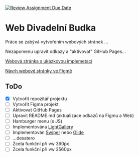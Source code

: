 [![Review Assignment Due Date](https://classroom.github.com/assets/deadline-readme-button-24ddc0f5d75046c5622901739e7c5dd533143b0c8e959d652212380cedb1ea36.svg)](https://classroom.github.com/a/KU8eozPI)
# Web Divadelní Budka
Práce se zabývá vytvořením webových stránek ...

Nezapomenu upravit odkazy a "aktivovat" GitHub Pages... 

[Webová stránka s ukázkovou implemetací](https://pslib-cz.github.io/divadelni-budka/)

[Návrh webové stránky ve Figmě](https://www.figma.com/file/IoomBq5yBJmoOrQMvx8aAj/Divadeln%C3%AD-Budka?type=design&node-id=0%3A1&t=5HF2lcRE24JmKhf0-1)

## ToDo
- [x] Vytvořit repozitář projektu
- [ ] Vytvořit Figma projekt
- [ ] Aktivovat GitHub Pages
- [ ] Upravit README.md (aktualizace odkazů na Figmu a Web)
- [ ] Hamburger menu (s JS)
- [ ] Implementována [LightGallery](https://github.com/sachinchoolur/lightGallery)
- [ ] Implementován [Swiper](https://swiperjs.com/) nebo [Glide](https://glidejs.com/)
- [ ] ...desatero
- [ ] Zcela funkční při vw 360px
- [ ] Zcela funkční při vw 2560px
